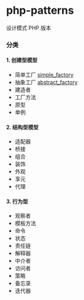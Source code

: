 # php-patterns
设计模式 PHP 版本

### 分类

#### 1. 创建型模型

- 简单工厂 [simple_factory](https://github.com/cdoco/php-patterns/blob/master/simple_factory.php)
- 抽象工厂 [abstract_factory](https://github.com/cdoco/php-patterns/blob/master/abstract_factory.php)
- 建造者
- 工厂方法
- 原型
- 单例

#### 2. 结构型模型

- 适配器
- 桥接
- 组合
- 装饰
- 外观
- 享元
- 代理

#### 3. 行为型

- 观察者
- 模板方法
- 命令
- 状态
- 责任链
- 解释器
- 中介者
- 访问者
- 策略
- 备忘录
- 迭代器

